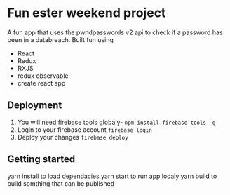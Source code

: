 # Fun ester weekend project # 
A fun app that uses the pwndpasswords v2 api to check if a password has been in a databreach.
Built fun using
* React
* Redux
* RXJS
* redux observable
* create react app

## Deployment
1. You will need firebase tools globaly- `npm install firebase-tools -g`
2. Login to your firebase account `firebase login`
3. Deploy your changes `firebase deploy`

## Getting started ###
yarn install to load dependacies
yarn start to run app localy
yarn build to build somthing that can be published
